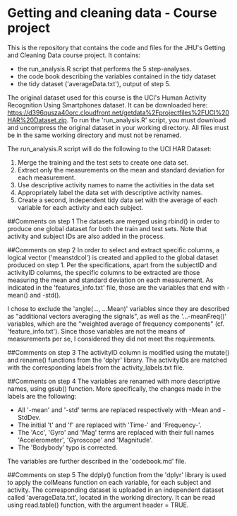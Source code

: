 # Getting and cleaning data - Course project
This is the repository that contains the code and files for the JHU's Getting and Cleaning Data course project. It contains:
- the run_analysis.R script that performs the 5 step-analyses.
- the code book describing the variables contained in the tidy dataset
- the tidy dataset ('averageData.txt'), output of step 5.

The original dataset used for this course is the UCI's Human Activity Recognition Using Smartphones dataset. It can be downloaded here: https://d396qusza40orc.cloudfront.net/getdata%2Fprojectfiles%2FUCI%20HAR%20Dataset.zip.
To run the 'run_analysis.R' script, you must download and uncompress the original dataset in your working directory. All files must be in the same working directory and must not be renamed.

The run_analysis.R script will do the following to the UCI HAR Dataset:
1. Merge the training and the test sets to create one data set.
2. Extract only the measurements on the mean and standard deviation for each measurement. 
3. Use descriptive activity names to name the activities in the data set
4. Appropriately label the data set with descriptive activity names. 
5. Create a second, independent tidy data set with the average of each variable for each activity and each subject.

##Comments on step 1
The datasets are merged using rbind() in order to produce one global dataset for both the train and test sets. Note that activity and subject IDs are also added in the process.

##Comments on step 2
In order to select and extract specific columns, a logical vector ('meanstdcol') is created and applied to the global dataset produced on step 1. Per the specifications, apart from the subjectID and activityID columns, the specific columns to be extracted are those measuring the mean and standard deviation on each measurement. As indicated in the 'features_info.txt' file, those are the variables that end with -mean() and -std(). 

I chose to exclude the 'angle(..., ...Mean)' variables since they are described as "additional vectors averaging the signals", as well as the '...-meanFreq()'  variables, which are the "weighted average of frequency components" (cf. 'feature_info.txt'). Since those variables are not the means of measurements per se, I considered they did not meet the requirements.

##Comments on step 3
The activityID column is modified using the mutate() and rename() functions from the 'dplyr' library. The activityIDs are matched with the corresponding labels from the activity_labels.txt file.

##Comments on step 4
The variables are renamed with more descriptive names, using gsub() function. More specifically, the changes made in the labels are the following:
- All '-mean' and '-std' terms are replaced respectively with -Mean and -StdDev. 
- The initial 't' and 'f' are replaced with 'Time-' and 'Frequency-'.
- The 'Acc', 'Gyro' and 'Mag' terms are replaced with their full names 'Accelerometer', 'Gyroscope' and 'Magnitude'.
- The 'Bodybody' typo is corrected.

The variables are further described in the 'codebook.md' file.

##Comments on step 5
The ddply() function from the 'dplyr' library is used to apply the colMeans function on each variable, for each subject and activity. The corresponding dataset is uploaded in an independent dataset called 'averageData.txt', located in the working directory. It can be read using read.table() function, with the argument header = TRUE.
